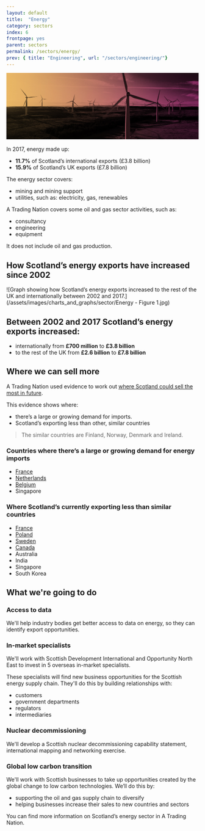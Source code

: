 ```yaml
---
layout: default
title:  "Energy"
category: sectors
index: 6
frontpage: yes
parent: sectors
permalink: /sectors/energy/
prev: { title: "Engineering", url: "/sectors/engineering/"}
---
```


![An image of wind turbines depicting the energy sector](/assets/images/sector_photography/energy.jpg)

In 2017, energy made up:

* **11.7%** of Scotland’s international exports (£3.8 billion)
* **15.9%** of Scotland’s UK exports (£7.8 billion)

The energy sector covers:

* mining and mining support
* utilities, such as: electricity, gas, renewables

A Trading Nation covers some oil and gas sector activities, such as:

* consultancy
* engineering
* equipment

It does not include oil and gas production.

## How Scotland’s energy exports have increased since 2002
![Graph showing how Scotland’s energy exports increased to the rest of the UK and internationally between 2002 and 2017.](/assets/images/charts_and_graphs/sector/Energy - Figure 1.jpg)


## Between 2002 and 2017 Scotland’s energy exports increased:
* internationally from **£700 million** to **£3.8 billion**
* to the rest of the UK from **£2.6 billion** to **£7.8 billion**

## Where we can sell more
A Trading Nation used evidence to work out [where Scotland could sell the most in future](https://tradingnation.mygov.scot/where-things-are-being-bought/).

This evidence shows where:

* there’s a large or growing demand for imports.
* Scotland’s exporting less than other, similar countries

> The similar countries are Finland, Norway, Denmark and Ireland.

### Countries where there’s a large or growing demand for energy imports
* [France](https://tradingnation.mygov.scot/country-profiles/france/)
* [Netherlands](https://tradingnation.mygov.scot/country-profiles/netherlands/)
* [Belgium](https://tradingnation.mygov.scot/country-profiles/belgium/)
* Singapore

### Where Scotland’s currently exporting less than similar countries
* [France](https://tradingnation.mygov.scot/country-profiles/france/)
* [Poland](https://tradingnation.mygov.scot/country-profiles/poland/)
* [Sweden](https://tradingnation.mygov.scot/country-profiles/sweden/)
* [Canada](https://tradingnation.mygov.scot/country-profiles/canada/)
* Australia
* India
* Singapore
* South Korea

## What we're going to do

### Access to data

We'll help industry bodies get better access to data on energy, so they can identify export opportunities.

### In-market specialists
We'll work with Scottish Development International and Opportunity North East to invest in 5 overseas in-market specialists.

These specialists will find new business opportunities for the Scottish energy supply chain. They'll do this by building relationships with:

* customers
* government departments
* regulators
* intermediaries

### Nuclear decommissioning
We'll develop a Scottish nuclear decommissioning capability statement, international mapping and networking exercise.

### Global low carbon transition
We'll work with Scottish businesses to take up opportunities created by the global change to low carbon technologies. We’ll do this by:

* supporting the oil and gas supply chain to diversify
* helping businesses increase their sales to new countries and sectors


You can find more information on Scotland’s energy sector in A Trading Nation.
